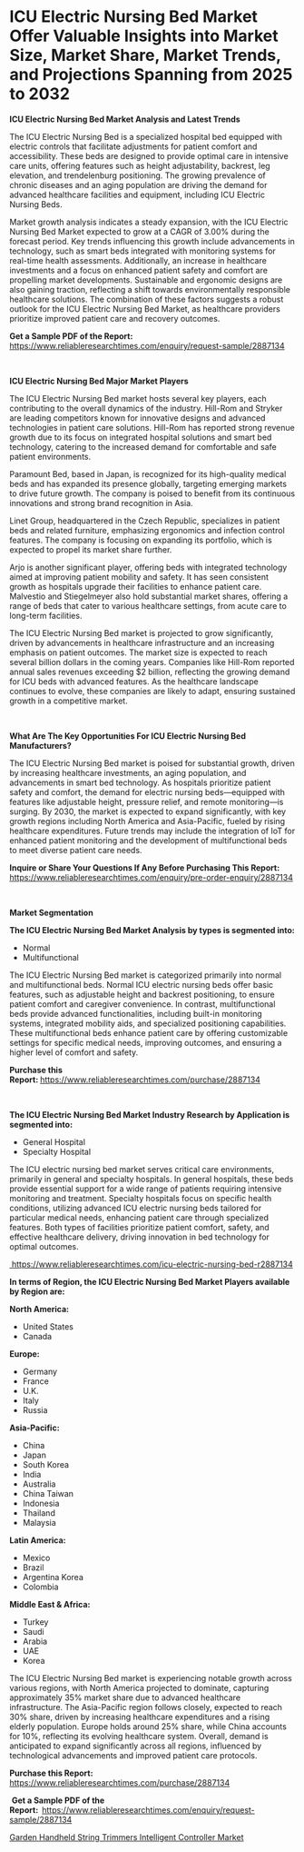 <p><h1>ICU Electric Nursing Bed Market Offer Valuable Insights into Market Size, Market Share, Market Trends, and Projections Spanning from 2025 to 2032</h1></p><p><strong>ICU Electric Nursing Bed Market Analysis and Latest Trends</strong></p>
<p><p>The ICU Electric Nursing Bed is a specialized hospital bed equipped with electric controls that facilitate adjustments for patient comfort and accessibility. These beds are designed to provide optimal care in intensive care units, offering features such as height adjustability, backrest, leg elevation, and trendelenburg positioning. The growing prevalence of chronic diseases and an aging population are driving the demand for advanced healthcare facilities and equipment, including ICU Electric Nursing Beds.</p><p>Market growth analysis indicates a steady expansion, with the ICU Electric Nursing Bed Market expected to grow at a CAGR of 3.00% during the forecast period. Key trends influencing this growth include advancements in technology, such as smart beds integrated with monitoring systems for real-time health assessments. Additionally, an increase in healthcare investments and a focus on enhanced patient safety and comfort are propelling market developments. Sustainable and ergonomic designs are also gaining traction, reflecting a shift towards environmentally responsible healthcare solutions. The combination of these factors suggests a robust outlook for the ICU Electric Nursing Bed Market, as healthcare providers prioritize improved patient care and recovery outcomes.</p></p>
<p><strong>Get a Sample PDF of the Report:&nbsp;</strong> <a href="https://www.reliableresearchtimes.com/enquiry/request-sample/2887134?utm_campaign=2275&utm_medium=2&utm_source=Github&utm_content=ia&utm_term=13032025&utm_id=icu-electric-nursing-bed">https://www.reliableresearchtimes.com/enquiry/request-sample/2887134</a></p>
<p>&nbsp;</p>
<p><strong>ICU Electric Nursing Bed Major Market Players</strong></p>
<p><p>The ICU Electric Nursing Bed market hosts several key players, each contributing to the overall dynamics of the industry. Hill-Rom and Stryker are leading competitors known for innovative designs and advanced technologies in patient care solutions. Hill-Rom has reported strong revenue growth due to its focus on integrated hospital solutions and smart bed technology, catering to the increased demand for comfortable and safe patient environments.</p><p>Paramount Bed, based in Japan, is recognized for its high-quality medical beds and has expanded its presence globally, targeting emerging markets to drive future growth. The company is poised to benefit from its continuous innovations and strong brand recognition in Asia.</p><p>Linet Group, headquartered in the Czech Republic, specializes in patient beds and related furniture, emphasizing ergonomics and infection control features. The company is focusing on expanding its portfolio, which is expected to propel its market share further.</p><p>Arjo is another significant player, offering beds with integrated technology aimed at improving patient mobility and safety. It has seen consistent growth as hospitals upgrade their facilities to enhance patient care. Malvestio and Stiegelmeyer also hold substantial market shares, offering a range of beds that cater to various healthcare settings, from acute care to long-term facilities.</p><p>The ICU Electric Nursing Bed market is projected to grow significantly, driven by advancements in healthcare infrastructure and an increasing emphasis on patient outcomes. The market size is expected to reach several billion dollars in the coming years. Companies like Hill-Rom reported annual sales revenues exceeding $2 billion, reflecting the growing demand for ICU beds with advanced features. As the healthcare landscape continues to evolve, these companies are likely to adapt, ensuring sustained growth in a competitive market.</p></p>
<p>&nbsp;</p>
<p><strong>What Are The Key Opportunities For ICU Electric Nursing Bed Manufacturers?</strong></p>
<p><p>The ICU Electric Nursing Bed market is poised for substantial growth, driven by increasing healthcare investments, an aging population, and advancements in smart bed technology. As hospitals prioritize patient safety and comfort, the demand for electric nursing beds—equipped with features like adjustable height, pressure relief, and remote monitoring—is surging. By 2030, the market is expected to expand significantly, with key growth regions including North America and Asia-Pacific, fueled by rising healthcare expenditures. Future trends may include the integration of IoT for enhanced patient monitoring and the development of multifunctional beds to meet diverse patient care needs.</p></p>
<p><strong>Inquire or Share Your Questions If Any Before Purchasing This Report:</strong> <a href="https://www.reliableresearchtimes.com/enquiry/pre-order-enquiry/2887134?utm_campaign=2275&utm_medium=2&utm_source=Github&utm_content=ia&utm_term=13032025&utm_id=icu-electric-nursing-bed">https://www.reliableresearchtimes.com/enquiry/pre-order-enquiry/2887134</a></p>
<p>&nbsp;</p>
<p><strong>Market Segmentation</strong></p>
<p><strong>The ICU Electric Nursing Bed Market Analysis by types is segmented into:</strong></p>
<p><ul><li>Normal</li><li>Multifunctional</li></ul></p>
<p><p>The ICU Electric Nursing Bed market is categorized primarily into normal and multifunctional beds. Normal ICU electric nursing beds offer basic features, such as adjustable height and backrest positioning, to ensure patient comfort and caregiver convenience. In contrast, multifunctional beds provide advanced functionalities, including built-in monitoring systems, integrated mobility aids, and specialized positioning capabilities. These multifunctional beds enhance patient care by offering customizable settings for specific medical needs, improving outcomes, and ensuring a higher level of comfort and safety.</p></p>
<p><strong>Purchase this Report:&nbsp;</strong><a href="https://www.reliableresearchtimes.com/purchase/2887134?utm_campaign=2275&utm_medium=2&utm_source=Github&utm_content=ia&utm_term=13032025&utm_id=icu-electric-nursing-bed">https://www.reliableresearchtimes.com/purchase/2887134</a></p>
<p>&nbsp;</p>
<p><strong>The ICU Electric Nursing Bed Market Industry Research by Application is segmented into:</strong></p>
<p><ul><li>General Hospital</li><li>Specialty Hospital</li></ul></p>
<p><p>The ICU electric nursing bed market serves critical care environments, primarily in general and specialty hospitals. In general hospitals, these beds provide essential support for a wide range of patients requiring intensive monitoring and treatment. Specialty hospitals focus on specific health conditions, utilizing advanced ICU electric nursing beds tailored for particular medical needs, enhancing patient care through specialized features. Both types of facilities prioritize patient comfort, safety, and effective healthcare delivery, driving innovation in bed technology for optimal outcomes.</p></p>
<p><a href="https://www.reliableresearchtimes.com/icu-electric-nursing-bed-r2887134?utm_campaign=2275&utm_medium=2&utm_source=Github&utm_content=ia&utm_term=13032025&utm_id=icu-electric-nursing-bed">&nbsp;https://www.reliableresearchtimes.com/icu-electric-nursing-bed-r2887134</a></p>
<p><strong>In terms of Region, the ICU Electric Nursing Bed Market Players available by Region are:</strong></p>
<p>
    <p> <strong> North America: </strong>
        <ul>
            <li>United States</li>
            <li>Canada</li>
        </ul>
        </p> 
    <p> <strong> Europe: </strong>
        <ul>
            <li>Germany</li>
            <li>France</li>
            <li>U.K.</li>
            <li>Italy</li>
            <li>Russia</li>
        </ul>
        </p> 
    <p> <strong> Asia-Pacific: </strong>
        <ul>
            <li>China</li>
            <li>Japan</li>
            <li>South Korea</li>
            <li>India</li>
            <li>Australia</li>
            <li>China Taiwan</li>
            <li>Indonesia</li>
            <li>Thailand</li>
            <li>Malaysia</li>
        </ul>
        </p> 
    <p> <strong> Latin America: </strong>
        <ul>
            <li>Mexico</li>
            <li>Brazil</li>
            <li>Argentina Korea</li>
            <li>Colombia</li>
        </ul>
        </p> 
    <p> <strong> Middle East & Africa: </strong>
        <ul>
            <li>Turkey</li>
            <li>Saudi</li>
            <li>Arabia</li>
            <li>UAE</li>
            <li>Korea</li>
        </ul>
    </p>
    </p>
<p><p>The ICU Electric Nursing Bed market is experiencing notable growth across various regions, with North America projected to dominate, capturing approximately 35% market share due to advanced healthcare infrastructure. The Asia-Pacific region follows closely, expected to reach 30% share, driven by increasing healthcare expenditures and a rising elderly population. Europe holds around 25% share, while China accounts for 10%, reflecting its evolving healthcare system. Overall, demand is anticipated to expand significantly across all regions, influenced by technological advancements and improved patient care protocols.</p></p>
<p><strong>Purchase this Report: </strong><a href="https://www.reliableresearchtimes.com/purchase/2887134?utm_campaign=2275&utm_medium=2&utm_source=Github&utm_content=ia&utm_term=13032025&utm_id=icu-electric-nursing-bed">https://www.reliableresearchtimes.com/purchase/2887134</a></p>
<p>&nbsp;<strong>Get a Sample PDF of the Report:&nbsp;&nbsp;</strong><a href="https://www.reliableresearchtimes.com/enquiry/request-sample/2887134?utm_campaign=2275&utm_medium=2&utm_source=Github&utm_content=ia&utm_term=13032025&utm_id=icu-electric-nursing-bed">https://www.reliableresearchtimes.com/enquiry/request-sample/2887134</a></p>
<p><strong></strong></p>
<p><p><a href="https://github.com/DianaWilson796/Market-Research-Report-List-1/blob/main/garden-handheld-string-trimmers-intelligent-controller-market.md?utm_campaign=2275&utm_medium=2&utm_source=Github&utm_content=ia&utm_term=13032025&utm_id=icu-electric-nursing-bed">Garden Handheld String Trimmers Intelligent Controller Market</a></p></p>